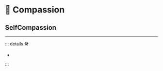# 💜 <anima>Compassion</anima>

## SelfCompassion

---

<!-- =================================================== -->
<!-- =================================================== -->
<!-- =================================================== -->
<!-- =================================================== -->
<!-- =================================================== -->
::: details 🛠

-

:::
